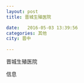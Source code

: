 ```yaml
--- 
layout: post 
title: 晋城生殖医院

date:   2016-05-03 13:39:56 
categories: 其他  
city: 晋中
  
--- 
```

   
晋城生殖医院

信息


